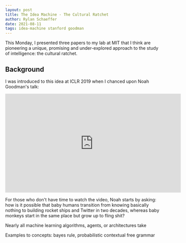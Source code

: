 ```yaml
---
layout: post
title: The Idea Machine - The Cultural Ratchet
author: Rylan Schaeffer
date: 2021-08-11
tags: idea-machine stanford goodman 
---
```


This Monday, I presented three papers to my lab at MIT that I think are pioneering a unique, promising and 
under-explored approach to the study of intelligence: the cultural ratchet.

## Background

I was introduced to this idea at ICLR 2019 when I chanced upon Noah Goodman's talk:

<iframe width="560" height="315" src="https://www.youtube.com/embed/72DtZm9OrH0" title="YouTube video player" frameborder="0" allow="accelerometer; autoplay; clipboard-write; encrypted-media; gyroscope; picture-in-picture" allowfullscreen></iframe>

For those who don't have time to watch the video, Noah starts by asking: how is it possible that 
baby humans transition from knowing basically nothing to building rocket ships and Twitter
in two decades, whereas baby monkeys start in the same place but grow up to fling shit? 


Nearly all machine learning algorithms, agents, or architectures take

Examples to concepts: bayes rule, probabilistic contextual free grammar